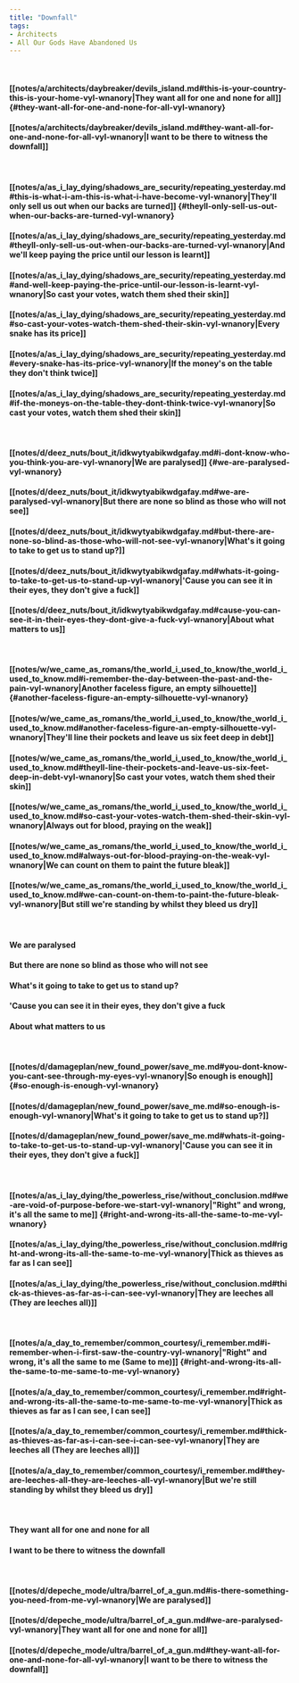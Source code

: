```yaml
---
title: "Downfall"
tags:
- Architects
- All Our Gods Have Abandoned Us
---
```

&nbsp;
#### [[notes/a/architects/daybreaker/devils_island.md#this-is-your-country-this-is-your-home-vyl-wnanory|They want all for one and none for all]] {#they-want-all-for-one-and-none-for-all-vyl-wnanory}
#### [[notes/a/architects/daybreaker/devils_island.md#they-want-all-for-one-and-none-for-all-vyl-wnanory|I want to be there to witness the downfall]]
&nbsp;
#### [[notes/a/as_i_lay_dying/shadows_are_security/repeating_yesterday.md#this-is-what-i-am-this-is-what-i-have-become-vyl-wnanory|They'll only sell us out when our backs are turned]] {#theyll-only-sell-us-out-when-our-backs-are-turned-vyl-wnanory}
#### [[notes/a/as_i_lay_dying/shadows_are_security/repeating_yesterday.md#theyll-only-sell-us-out-when-our-backs-are-turned-vyl-wnanory|And we'll keep paying the price until our lesson is learnt]]
#### [[notes/a/as_i_lay_dying/shadows_are_security/repeating_yesterday.md#and-well-keep-paying-the-price-until-our-lesson-is-learnt-vyl-wnanory|So cast your votes, watch them shed their skin]]
#### [[notes/a/as_i_lay_dying/shadows_are_security/repeating_yesterday.md#so-cast-your-votes-watch-them-shed-their-skin-vyl-wnanory|Every snake has its price]]
#### [[notes/a/as_i_lay_dying/shadows_are_security/repeating_yesterday.md#every-snake-has-its-price-vyl-wnanory|If the money's on the table they don't think twice]]
#### [[notes/a/as_i_lay_dying/shadows_are_security/repeating_yesterday.md#if-the-moneys-on-the-table-they-dont-think-twice-vyl-wnanory|So cast your votes, watch them shed their skin]]
&nbsp;
#### [[notes/d/deez_nuts/bout_it/idkwytyabikwdgafay.md#i-dont-know-who-you-think-you-are-vyl-wnanory|We are paralysed]] {#we-are-paralysed-vyl-wnanory}
#### [[notes/d/deez_nuts/bout_it/idkwytyabikwdgafay.md#we-are-paralysed-vyl-wnanory|But there are none so blind as those who will not see]]
#### [[notes/d/deez_nuts/bout_it/idkwytyabikwdgafay.md#but-there-are-none-so-blind-as-those-who-will-not-see-vyl-wnanory|What's it going to take to get us to stand up?]]
#### [[notes/d/deez_nuts/bout_it/idkwytyabikwdgafay.md#whats-it-going-to-take-to-get-us-to-stand-up-vyl-wnanory|'Cause you can see it in their eyes, they don't give a fuck]]
#### [[notes/d/deez_nuts/bout_it/idkwytyabikwdgafay.md#cause-you-can-see-it-in-their-eyes-they-dont-give-a-fuck-vyl-wnanory|About what matters to us]]
&nbsp;
#### [[notes/w/we_came_as_romans/the_world_i_used_to_know/the_world_i_used_to_know.md#i-remember-the-day-between-the-past-and-the-pain-vyl-wnanory|Another faceless figure, an empty silhouette]] {#another-faceless-figure-an-empty-silhouette-vyl-wnanory}
#### [[notes/w/we_came_as_romans/the_world_i_used_to_know/the_world_i_used_to_know.md#another-faceless-figure-an-empty-silhouette-vyl-wnanory|They'll line their pockets and leave us six feet deep in debt]]
#### [[notes/w/we_came_as_romans/the_world_i_used_to_know/the_world_i_used_to_know.md#theyll-line-their-pockets-and-leave-us-six-feet-deep-in-debt-vyl-wnanory|So cast your votes, watch them shed their skin]]
#### [[notes/w/we_came_as_romans/the_world_i_used_to_know/the_world_i_used_to_know.md#so-cast-your-votes-watch-them-shed-their-skin-vyl-wnanory|Always out for blood, praying on the weak]]
#### [[notes/w/we_came_as_romans/the_world_i_used_to_know/the_world_i_used_to_know.md#always-out-for-blood-praying-on-the-weak-vyl-wnanory|We can count on them to paint the future bleak]]
#### [[notes/w/we_came_as_romans/the_world_i_used_to_know/the_world_i_used_to_know.md#we-can-count-on-them-to-paint-the-future-bleak-vyl-wnanory|But still we're standing by whilst they bleed us dry]]
&nbsp;
#### We are paralysed
#### But there are none so blind as those who will not see
#### What's it going to take to get us to stand up?
#### 'Cause you can see it in their eyes, they don't give a fuck
#### About what matters to us
&nbsp;
#### [[notes/d/damageplan/new_found_power/save_me.md#you-dont-know-you-cant-see-through-my-eyes-vyl-wnanory|So enough is enough]] {#so-enough-is-enough-vyl-wnanory}
#### [[notes/d/damageplan/new_found_power/save_me.md#so-enough-is-enough-vyl-wnanory|What's it going to take to get us to stand up?]]
#### [[notes/d/damageplan/new_found_power/save_me.md#whats-it-going-to-take-to-get-us-to-stand-up-vyl-wnanory|'Cause you can see it in their eyes, they don't give a fuck]]
&nbsp;
#### [[notes/a/as_i_lay_dying/the_powerless_rise/without_conclusion.md#we-are-void-of-purpose-before-we-start-vyl-wnanory|"Right" and wrong, it's all the same to me]] {#right-and-wrong-its-all-the-same-to-me-vyl-wnanory}
#### [[notes/a/as_i_lay_dying/the_powerless_rise/without_conclusion.md#right-and-wrong-its-all-the-same-to-me-vyl-wnanory|Thick as thieves as far as I can see]]
#### [[notes/a/as_i_lay_dying/the_powerless_rise/without_conclusion.md#thick-as-thieves-as-far-as-i-can-see-vyl-wnanory|They are leeches all (They are leeches all)]]
&nbsp;
#### [[notes/a/a_day_to_remember/common_courtesy/i_remember.md#i-remember-when-i-first-saw-the-country-vyl-wnanory|"Right" and wrong, it's all the same to me (Same to me)]] {#right-and-wrong-its-all-the-same-to-me-same-to-me-vyl-wnanory}
#### [[notes/a/a_day_to_remember/common_courtesy/i_remember.md#right-and-wrong-its-all-the-same-to-me-same-to-me-vyl-wnanory|Thick as thieves as far as I can see, I can see]]
#### [[notes/a/a_day_to_remember/common_courtesy/i_remember.md#thick-as-thieves-as-far-as-i-can-see-i-can-see-vyl-wnanory|They are leeches all (They are leeches all)]]
#### [[notes/a/a_day_to_remember/common_courtesy/i_remember.md#they-are-leeches-all-they-are-leeches-all-vyl-wnanory|But we're still standing by whilst they bleed us dry]]
&nbsp;
#### They want all for one and none for all
#### I want to be there to witness the downfall
&nbsp;
#### [[notes/d/depeche_mode/ultra/barrel_of_a_gun.md#is-there-something-you-need-from-me-vyl-wnanory|We are paralysed]]
#### [[notes/d/depeche_mode/ultra/barrel_of_a_gun.md#we-are-paralysed-vyl-wnanory|They want all for one and none for all]]
#### [[notes/d/depeche_mode/ultra/barrel_of_a_gun.md#they-want-all-for-one-and-none-for-all-vyl-wnanory|I want to be there to witness the downfall]]
